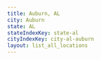 ```yaml
---
title: Auburn, AL
city: Auburn
state: AL
stateIndexKey: state-al
cityIndexKey: city-al-auburn
layout: list_all_locations
---
```

